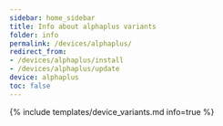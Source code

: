 ```yaml
---
sidebar: home_sidebar
title: Info about alphaplus variants
folder: info
permalink: /devices/alphaplus/
redirect_from:
- /devices/alphaplus/install
- /devices/alphaplus/update
device: alphaplus
toc: false
---
```

{% include templates/device_variants.md info=true %}
